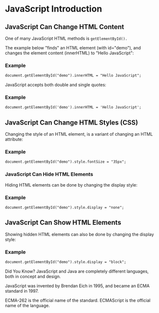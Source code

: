# JavaScript Introduction

## JavaScript Can Change HTML Content
One of many JavaScript HTML methods is `getElementById().`

The example below "finds" an HTML element (with id="demo"), and changes the element content (innerHTML) to "Hello JavaScript":

### Example
```html
document.getElementById("demo").innerHTML = "Hello JavaScript";
```

JavaScript accepts both double and single quotes:

### Example
```html
document.getElementById('demo').innerHTML = 'Hello JavaScript';
```

## JavaScript Can Change HTML Styles (CSS)
Changing the style of an HTML element, is a variant of changing an HTML attribute:

### Example
```html
document.getElementById("demo").style.fontSize = "35px";
```

### JavaScript Can Hide HTML Elements
Hiding HTML elements can be done by changing the display style:

### Example
```html
document.getElementById("demo").style.display = "none";
```

## JavaScript Can Show HTML Elements
Showing hidden HTML elements can also be done by changing the display style:

### Example
```html
document.getElementById("demo").style.display = "block";
```

Did You Know?
JavaScript and Java are completely different languages, both in concept and design.

JavaScript was invented by Brendan Eich in 1995, and became an ECMA standard in 1997.

ECMA-262 is the official name of the standard. ECMAScript is the official name of the language.

